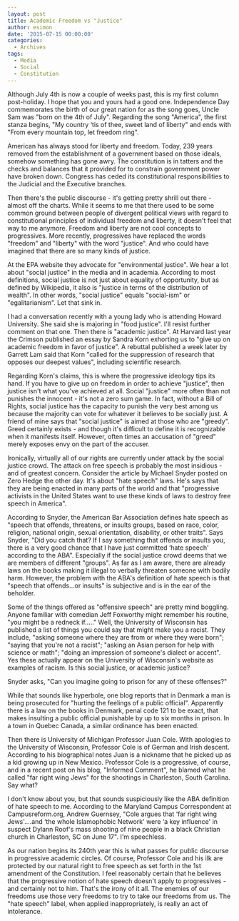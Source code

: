 ```yaml
---
layout: post
title: Academic Freedom vs "Justice"
author: esimon
date: '2015-07-15 00:00:00'
categories:
  - Archives
tags:
  - Media
  - Social
  - Constitution
---
```

Although July 4th is now a couple of weeks past, this is my first column post-holiday. I hope that you and yours had a good one. Independence Day commemorates the birth of our great nation for as the song goes, Uncle Sam was "born on the 4th of July". Regarding the song "America", the first stanza begins, "My country ‘tis of thee, sweet land of liberty" and ends with "From every mountain top, let freedom ring". 

American has always stood for liberty and freedom. Today, 239 years removed from the establishment of a government based on those ideals, somehow something has gone awry. The constitution is in tatters and the checks and balances that it provided for to constrain government power have broken down. Congress has ceded its constitutional responsibilities to the Judicial and the Executive branches. 

Then there's the public discourse - it's getting pretty shrill out there - almost off the charts. While it seems to me that there used to be some common ground between people of divergent political views with regard to constitutional principles of individual freedom and liberty, it doesn't feel that way to me anymore. Freedom and liberty are not cool concepts to progressives. More recently, progressives have replaced the words "freedom" and "liberty" with the word "justice". And who could have imagined that there are so many kinds of justice. 

At the EPA website they advocate for "environmental justice". We hear a lot about "social justice" in the media and in academia. According to most definitions, social justice is not just about equality of opportunity, but as defined by Wikipedia, it also is "justice in terms of the distribution of wealth". In other words, "social justice" equals "social-ism" or "egalitarianism". Let that sink in. 

I had a conversation recently with a young lady who is attending Howard University. She said she is majoring in "food justice". I'll resist further comment on that one. Then there is "academic justice". At Harvard last year the Crimson published an essay by Sandra Korn exhorting us to "give up on academic freedom in favor of justice". A rebuttal published a week later by Garrett Lam said that Korn "called for the suppression of research that opposes our deepest values", including scientific research. 

Regarding Korn's claims, this is where the progressive ideology tips its hand. If you have to give up on freedom in order to achieve "justice", then justice isn't what you've achieved at all. Social "justice" more often than not punishes the innocent - it's not a zero sum game. In fact, without a Bill of Rights, social justice has the capacity to punish the very best among us because the majority can vote for whatever it believes to be socially just. A friend of mine says that "social justice" is aimed at those who are "greedy". Greed certainly exists - and though it's difficult to define it is recognizable when it manifests itself. However, often times an accusation of "greed" merely exposes envy on the part of the accuser. 

Ironically, virtually all of our rights are currently under attack by the social justice crowd. The attack on free speech is probably the most insidious - and of greatest concern. Consider the article by Michael Snyder posted on Zero Hedge the other day. It's about "hate speech" laws. He's says that they are being enacted in many parts of the world and that "progressive activists in the United States want to use these kinds of laws to destroy free speech in America". 

According to Snyder, the American Bar Association defines hate speech as "speech that offends, threatens, or insults groups, based on race, color, religion, national origin, sexual orientation, disability, or other traits". Says Snyder, "Did you catch that? If I say something that offends or insults you, there is a very good chance that I have just committed ‘hate speech' according to the ABA". Especially if the social justice crowd deems that we are members of different "groups". As far as I am aware, there are already laws on the books making it illegal to verbally threaten someone with bodily harm. However, the problem with the ABA's definition of hate speech is that "speech that offends…or insults" is subjective and is in the ear of the beholder. 

Some of the things offered as "offensive speech" are pretty mind boggling. Anyone familiar with comedian Jeff Foxworthy might remember his routine, "you might be a redneck if….." Well, the University of Wisconsin has published a list of things you could say that might make you a racist. They include, "asking someone where they are from or where they were born"; "saying that you're not a racist"; "asking an Asian person for help with science or math"; "doing an impression of someone's dialect or accent". Yes these actually appear on the University of Wisconsin's website as examples of racism. Is this social justice, or academic justice? 

Snyder asks, "Can you imagine going to prison for any of these offenses?" 

While that sounds like hyperbole, one blog reports that in Denmark a man is being prosecuted for "hurting the feelings of a public official". Apparently there is a law on the books in Denmark, penal code 121 to be exact, that makes insulting a public official punishable by up to six months in prison. In a town in Quebec Canada, a similar ordinance has been enacted. 

Then there is University of Michigan Professor Juan Cole. With apologies to the University of Wisconsin, Professor Cole is of German and Irish descent. According to his biographical notes Juan is a nickname that he picked up as a kid growing up in New Mexico. Professor Cole is a progressive, of course, and in a recent post on his blog, "Informed Comment", he blamed what he called "far right wing Jews" for the shootings in Charleston, South Carolina. Say what?

I don't know about you, but that sounds suspiciously like the ABA definition of hate speech to me. According to the Maryland Campus Correspondent at Campusreform.org, Andrew Guernsey, "Cole argues that ‘far right wing Jews'….and ‘the whole Islamophobic Network' were ‘a key influence' in suspect Dylann Roof's mass shooting of nine people in a black Christian church in Charleston, SC on June 17". I'm speechless. 

As our nation begins its 240th year this is what passes for public discourse in progressive academic circles. Of course, Professor Cole and his ilk are protected by our natural right to free speech as set forth in the 1st amendment of the Constitution. I feel reasonably certain that he believes that the progressive notion of hate speech doesn't apply to progressives - and certainly not to him. That's the irony of it all. The enemies of our freedoms use those very freedoms to try to take our freedoms from us. The "hate speech" label, when applied inappropriately, is really an act of intolerance. 


